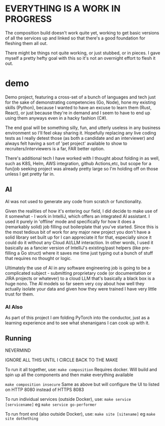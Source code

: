 # EVERYTHING IS A WORK IN PROGRESS
The composition build doesn't work quite yet, working to get basic versions of all the services up and linked
so that there's a good foundation for fleshing them all out.

There might be things not quite working, or just stubbed, or in pieces.  I gave myself a pretty hefty goal with this
so it's not an overnight effort to flesh it out.

# demo
Demo project, featuring a cross-set of a bunch of languages and tech just for the sake of demonstrating 
competencies (Go, Node), hone my existing skills (Python), because I wanted to have an excuse to learn them 
(Rust, React), or just because they're in demand and I seem to have to end up using them anyways even in a 
hacky fashion (C#).

The end goal will be something silly, fun, and utterly useless in any business environment so I'll feel okay sharing
it.  Hopefully replacing any live coding tests as I really detest those (as both a candidate and an interviewer) and
always felt having a sort of 'pet project' available to show to recruiters/interviewers is a far, FAR better option.

There's additional tech I have worked with I thought about folding in as well, such as K8S, Helm, AWS integration,
github Actions,etc, but scope for a fun/job seeking project was already pretty large so I'm holding off on those
unless I get pretty far in.

## AI

AI was not used to generate any code from scratch or functionality.

Given the realities of how it's entering our field, I did decide to make use of it somewhat - 
I work in IntelliJ, which offers an integrated AI assistant.  I used it purely in 'offline' mode and specifically
for how it does a (remarkably solid) job filling out boilerplate that you've started.  Since this is the most tedious
bit of work for any major new project you don't have a solid library set built up for I can appreciate it for that,
especially since it could do it without any Cloud AI/LLM interaction.  In other words, I used it basically
as a fancier version of IntelliJ's existing/past helpers (like pre-filling a Go struct) where it saves me time
just typing out a bunch of stuff that requires no thought or logic.

Ultimately the use of AI in any software engineering job is going to be a complicated subject - submitting proprietary
code (or documentation or JIRA projects or whatever) to a cloud LLM that's basically a black box is a huge nono. 
The AI models so far seem very coy about how well they actually isolate your data and given how they were trained
I have very little trust for them.

### AI Also

As part of this project I *am* folding PyTorch into the conductor, just as a learning experience and to see what
shenanigans I can cook up with it.

## Running

NEVERMIND

IGNORE ALL THIS UNTIL I CIRCLE BACK TO THE MAKE

To run it all together, use:
`make composition`
Requires docker.  Will build and spin up all the components and then make everything available

`make composition insecure`
Same as above but will configure the UI to listed on HTTP 8080 instead of HTTPS 8083

To run individual services (outside Docker), use:
`make service [servicename]`
eg `make service go-performer`

To run front end (also outside Docker), use:
`make site [sitename]`
eg `make site dothething`


